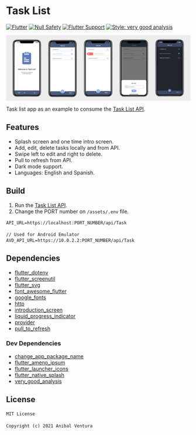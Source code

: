 # Task List

[![Flutter](https://img.shields.io/static/v1?label=Flutter&message=2.2&color=blue)](https://flutter.dev/)
[![Null Safety](https://img.shields.io/static/v1?label=Null+Safety&message=YES&color=success)](https://flutter.dev/docs/null-safety)
[![Flutter Support](https://img.shields.io/static/v1?label=Support&message=Android%20|%20iOS|%20Web&color=blue)]()
[![Style: very good analysis](https://img.shields.io/badge/Style-very_good_analysis-B22C89.svg)](https://pub.dev/packages/very_good_analysis)

<img src="assets/images/repository_banner.png" align="center"/>

Task list app as an example to consume the [Task List API](https://github.com/anibalventura/task-list-rest-api).

## Features

- Splash screen and one time intro screen.
- Add, edit, delete tasks locally and from API.
- Swipe left to edit and right to delete.
- Pull to refresh from API.
- Dark mode support.
- Languages: English and Spanish.

## Build

1. Run the [Task List API](https://github.com/anibalventura/task-list-rest-api).
2. Change the PORT number on `/assets/.env` file.
```
API_URL=https://localhost:PORT_NUMBER/api/Task

// Used for Android Emulator
AVD_API_URL=https://10.0.2.2:PORT_NUMBER/api/Task
```

## Dependencies

- [flutter_dotenv](https://pub.dev/packages/flutter_dotenv)
- [flutter_screenutil](https://pub.dev/packages/flutter_screenutil)
- [flutter_svg](https://pub.dev/packages/flutter_svg)
- [font_awesome_flutter](https://pub.dev/packages/font_awesome_flutter)
- [google_fonts](https://pub.dev/packages/google_fonts)
- [http](https://pub.dev/packages/http)
- [introduction_screen](https://pub.dev/packages/introduction_screen)
- [liquid_progress_indicator](https://pub.dev/packages/liquid_progress_indicator)
- [provider](https://pub.dev/packages/provider)
- [pull_to_refresh](https://pub.dev/packages/pull_to_refresh)

### Dev Dependencies

- [change_app_package_name](https://pub.dev/packages/change_app_package_name)
- [flutter_ameno_ipsum](https://pub.dev/packages/flutter_ameno_ipsum)
- [flutter_launcher_icons](https://pub.dev/packages/flutter_launcher_icons)
- [flutter_native_splash](https://pub.dev/packages/flutter_native_splash)
- [very_good_analysis](https://pub.dev/packages/very_good_analysis)

## License

```xml
MIT License

Copyright (c) 2021 Anibal Ventura
```
